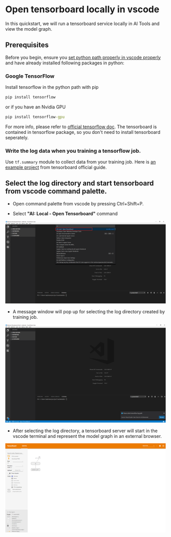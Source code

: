 # Open tensorboard locally in vscode

In this quickstart, we will run a tensorboard service locally in AI Tools and view the model graph. 

## Prerequisites

Before you begin, ensure you [set python path properly in vscode properly](https://code.visualstudio.com/docs/python/environments) and have already installed following packages in python:

### Google TensorFlow 

Install tensorflow in the python path with pip

```cmd
pip install tensorflow
```

or if you have an Nvidia GPU

```cmd
pip install tensorflow-gpu
```

For more info, please refer to [official tensorflow doc](https://www.tensorflow.org/install/). The tensorboard is contained in tensorflow package, so you don't need to install tensorboard seperately.

### Write the log data when you training a tensorflow job.

Use ```tf.summary``` module to collect data from your training job. Here is [an example project](https://github.com/tensorflow/tensorflow/blob/r1.10/tensorflow/examples/tutorials/mnist/mnist_with_summaries.py) from tensorboard official guide.


## Select the log directory and start tensorboard from vscode command palette. 

- Open command palette from vscode by pressing Ctrl+Shift+P.

- Select **"AI: Local - Open Tensorboard"** command

![Command Palette](./media/tensorboard/tensorboard_commandPalette.png)

- A message window will pop up for selecting the log directory created by training job.

![select log directory](./media/tensorboard/tensorboard_window.png)

- After selecting the log directory, a tensorboard server will start in the vscode terminal and represent the model graph in an external browser. 

![show tensorboard in browser](./media/tensorboard/tensorboard_browser.png)
